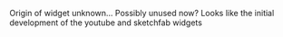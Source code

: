 Origin of widget unknown... 
Possibly unused now? Looks like the initial development of the youtube and sketchfab widgets 